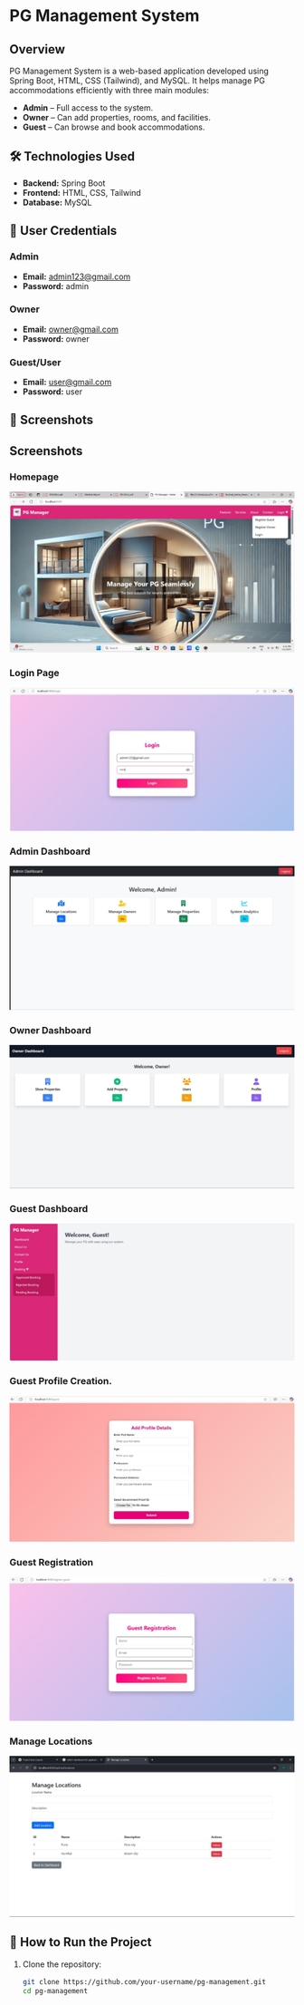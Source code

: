 # PG Management System

## Overview
PG Management System is a web-based application developed using Spring Boot, HTML, CSS (Tailwind), and MySQL. It helps manage PG accommodations efficiently with three main modules:

- **Admin** – Full access to the system.
- **Owner** – Can add properties, rooms, and facilities.
- **Guest** – Can browse and book accommodations.

## 🛠️ Technologies Used
- **Backend:** Spring Boot  
- **Frontend:** HTML, CSS, Tailwind  
- **Database:** MySQL  

## 🔑 User Credentials
### **Admin**
- **Email:** admin123@gmail.com  
- **Password:** admin  

### **Owner**
- **Email:** owner@gmail.com  
- **Password:** owner  

### **Guest/User**
- **Email:** user@gmail.com  
- **Password:** user  

## 📸 Screenshots

## Screenshots

### Homepage
![Homepage](screenshots/homepage.jpg)

### Login Page
![Login Page](screenshots/login_page.jpg)

### Admin Dashboard
![Admin Dashboard](screenshots/admin-dashboard.png)

### Owner Dashboard
![Owner Dashboard](screenshots/owner_dashboard.jpg)

### Guest Dashboard
![Guest Dashboard](screenshots/guest_dashboard.jpg)

### Guest Profile Creation.
![Guest Dashboard](screenshots/add_details.jpg)

### Guest Registration
![Guest Registration](screenshots/guest_registration.jpg)

### Manage Locations
![Manage Location](screenshots/manage_locations.jpg)


## 🚀 How to Run the Project
1. Clone the repository:  
   ```sh
   git clone https://github.com/your-username/pg-management.git
   cd pg-management

